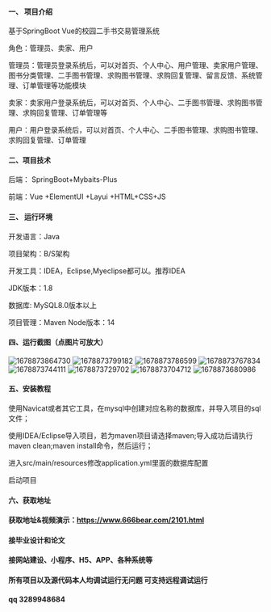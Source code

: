 #### 一、 项目介绍
基于SpringBoot Vue的校园二手书交易管理系统

角色：管理员、卖家、用户

管理员：管理员登录系统后，可以对首页、个人中心、用户管理、卖家用户管理、图书分类管理、二手图书管理、求购图书管理、求购回复管理、留言反馈、系统管理、订单管理等功能模块

卖家：卖家用户登录系统后，可以对首页、个人中心、二手图书管理、求购图书管理、求购回复管理、订单管理等

用户：用户登录系统后，可以对首页、个人中心、二手图书管理、求购图书管理、求购回复管理、订单管理

#### 二、项目技术
后端： SpringBoot+Mybaits-Plus

前端：Vue +ElementUI +Layui +HTML+CSS+JS

#### 三、 运行环境
开发语言：Java

项目架构：B/S架构

开发工具：IDEA，Eclipse,Myeclipse都可以。推荐IDEA

JDK版本：1.8

数据库: MySQL8.0版本以上

项目管理：Maven
Node版本：14
#### 四、运行截图（点图片可放大）
![1678873864730](https://github.com/666bears/transaction/assets/143094776/394e966e-fcef-4880-8cff-e899b17c5c0c)
![1678873799182](https://github.com/666bears/transaction/assets/143094776/869b8de8-7bf6-40eb-96cd-66abc3cff380)
![1678873786599](https://github.com/666bears/transaction/assets/143094776/063fef46-afd4-4a84-aa42-72fc485f096d)
![1678873767834](https://github.com/666bears/transaction/assets/143094776/5dd40d41-9698-44f8-b9ba-153713aae6cf)
![1678873744111](https://github.com/666bears/transaction/assets/143094776/92b58589-7205-4690-a253-eb99b78ee1e8)
![1678873729702](https://github.com/666bears/transaction/assets/143094776/c4c71ced-cdd6-47fb-916d-0d4fe56bb404)
![1678873704712](https://github.com/666bears/transaction/assets/143094776/23de3734-d479-4c1d-b2c3-b9507578feac)
![1678873680986](https://github.com/666bears/transaction/assets/143094776/f5da109b-3b43-48c9-905d-3144e05c61f4)




#### 五、安装教程
使用Navicat或者其它工具，在mysql中创建对应名称的数据库，并导入项目的sql文件；

使用IDEA/Eclipse导入项目，若为maven项目请选择maven;导入成功后请执行maven clean;maven install命令，然后运行；

进入src/main/resources修改application.yml里面的数据库配置

启动项目
#### 六、获取地址
#### 获取地址&视频演示：https://www.666bear.com/2101.html

#### 接毕业设计和论文
#### 接网站建设、小程序、H5、APP、各种系统等
#### 所有项目以及源代码本人均调试运行无问题 可支持远程调试运行
#### qq 3289948684
